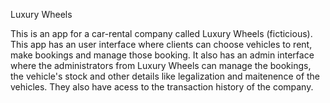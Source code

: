 Luxury Wheels

This is an app for a car-rental company called Luxury Wheels (ficticious). This app has an user interface where clients can choose vehicles to rent, make bookings and manage those booking. It also has an admin interface where the administrators from Luxury Wheels can manage the bookings, the vehicle's stock and other details like legalization and maitenence of the vehicles. They also have acess to the transaction history of the company. 



